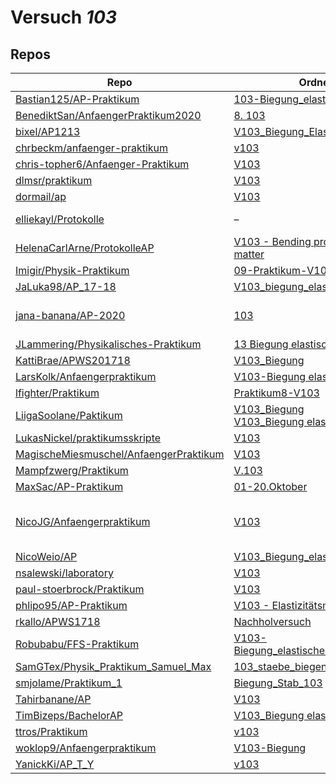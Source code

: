 # Versuch *103*

## Repos

|                                          Repo                                          |                                                                                                                    Ordner                                                                                                                    |                                                                                                                                                                                                                                                                                                            PDFs                                                                                                                                                                                                                                                                                                            |
|----------------------------------------------------------------------------------------|----------------------------------------------------------------------------------------------------------------------------------------------------------------------------------------------------------------------------------------------|----------------------------------------------------------------------------------------------------------------------------------------------------------------------------------------------------------------------------------------------------------------------------------------------------------------------------------------------------------------------------------------------------------------------------------------------------------------------------------------------------------------------------------------------------------------------------------------------------------------------------|
|[Bastian125/AP-Praktikum](../repo/Bastian125/AP-Praktikum)                              |[103-Biegung_elastischer_Staebe](https://github.com/Bastian125/AP-Praktikum/tree/master/103-Biegung_elastischer_Staebe)                                                                                                                       |–                                                                                                                                                                                                                                                                                                                                                                                                                                                                                                                                                                                                                           |
|[BenediktSan/AnfaengerPraktikum2020](../repo/BenediktSan/AnfaengerPraktikum2020)        |[8. 103](https://github.com/BenediktSan/AnfaengerPraktikum2020/tree/main/Versuche%20Semester%20III/8.%20103)                                                                                                                                  |[V103.pdf](https://docs.google.com/viewer?url=https://raw.githubusercontent.com/BenediktSan/AnfaengerPraktikum2020/main/Versuche%20Semester%20III/8.%20103/V103.pdf)                                                                                                                                                                                                                                                                                                                                                                                                                                                        |
|[bixel/AP1213](../repo/bixel/AP1213)                                                    |[V103_Biegung_Elastischer_Staebe](https://github.com/bixel/AP1213/tree/master/V103_Biegung_Elastischer_Staebe)                                                                                                                                |[00_protokoll.pdf](https://docs.google.com/viewer?url=https://raw.githubusercontent.com/bixel/AP1213/master/V103_Biegung_Elastischer_Staebe/00_protokoll.pdf)                                                                                                                                                                                                                                                                                                                                                                                                                                                               |
|[chrbeckm/anfaenger-praktikum](../repo/chrbeckm/anfaenger-praktikum)                    |[v103](https://github.com/chrbeckm/anfaenger-praktikum/tree/master/v103)                                                                                                                                                                      |[main.pdf](https://docs.google.com/viewer?url=https://raw.githubusercontent.com/NicoWeio/awesome-ap-pdfs/main/chrbeckm%E2%88%95anfaenger-praktikum/103/main.pdf) \*                                                                                                                                                                                                                                                                                                                                                                                                                                                         |
|[chris-topher6/Anfaenger-Praktikum](../repo/chris-topher6/Anfaenger-Praktikum)          |[V103](https://github.com/chris-topher6/Anfaenger-Praktikum/tree/master/V103)                                                                                                                                                                 |[main.pdf](https://docs.google.com/viewer?url=https://raw.githubusercontent.com/NicoWeio/awesome-ap-pdfs/main/chris-topher6%E2%88%95Anfaenger-Praktikum/103/main.pdf) \*                                                                                                                                                                                                                                                                                                                                                                                                                                                    |
|[dlmsr/praktikum](../repo/dlmsr/praktikum)                                              |[V103](https://github.com/dlmsr/praktikum/tree/master/V103)                                                                                                                                                                                   |–                                                                                                                                                                                                                                                                                                                                                                                                                                                                                                                                                                                                                           |
|[dormail/ap](../repo/dormail/ap)                                                        |[V103](https://github.com/dormail/ap/tree/main/V103)                                                                                                                                                                                          |[main.pdf](https://docs.google.com/viewer?url=https://raw.githubusercontent.com/NicoWeio/awesome-ap-pdfs/main/dormail%E2%88%95ap/103/main.pdf) \*                                                                                                                                                                                                                                                                                                                                                                                                                                                                           |
|[elliekayl/Protokolle](../repo/elliekayl/Protokolle)                                    |–                                                                                                                                                                                                                                             |[V103_Biegung_elastischer_Stäbe.pdf](https://docs.google.com/viewer?url=https://raw.githubusercontent.com/elliekayl/Protokolle/master/V100-V354/V103_Biegung_elastischer_St%C3%A4be.pdf)<br/>[V103_Korrektur.pdf](https://docs.google.com/viewer?url=https://raw.githubusercontent.com/elliekayl/Protokolle/master/V100-V354/V103_Korrektur.pdf)                                                                                                                                                                                                                                                                            |
|[HelenaCarlArne/ProtokolleAP](../repo/HelenaCarlArne/ProtokolleAP)                      |[V103 - Bending properties of matter](https://github.com/HelenaCarlArne/ProtokolleAP/tree/master/V103%20-%20Bending%20properties%20of%20matter)                                                                                               |–                                                                                                                                                                                                                                                                                                                                                                                                                                                                                                                                                                                                                           |
|[Imigir/Physik-Praktikum](../repo/Imigir/Physik-Praktikum)                              |[09-Praktikum-V103](https://github.com/Imigir/Physik-Praktikum/tree/master/09-Praktikum-V103)                                                                                                                                                 |–                                                                                                                                                                                                                                                                                                                                                                                                                                                                                                                                                                                                                           |
|[JaLuka98/AP_17-18](../repo/JaLuka98/AP_17-18)                                          |[V103_biegung_elastischer_staebe](https://github.com/JaLuka98/AP_17-18/tree/master/V103_biegung_elastischer_staebe)                                                                                                                           |–                                                                                                                                                                                                                                                                                                                                                                                                                                                                                                                                                                                                                           |
|[jana-banana/AP-2020](../repo/jana-banana/AP-2020)                                      |[103](https://github.com/jana-banana/AP-2020/tree/main/we%20did%20that/103)                                                                                                                                                                   |[103_1.pdf](https://docs.google.com/viewer?url=https://raw.githubusercontent.com/jana-banana/AP-2020/main/we%20did%20that/103/103_1.pdf)<br/>[103_2-1.pdf](https://docs.google.com/viewer?url=https://raw.githubusercontent.com/jana-banana/AP-2020/main/we%20did%20that/103/103_2-1.pdf)<br/>[main.pdf](https://docs.google.com/viewer?url=https://raw.githubusercontent.com/NicoWeio/awesome-ap-pdfs/main/jana-banana%E2%88%95AP-2020/103/main.pdf) \*                                                                                                                                                                    |
|[JLammering/Physikalisches-Praktikum](../repo/JLammering/Physikalisches-Praktikum)      |[13 Biegung elastischer Stäbe](https://github.com/JLammering/Physikalisches-Praktikum/tree/master/13%20Biegung%20elastischer%20St%C3%A4be)                                                                                                    |[main.pdf](https://docs.google.com/viewer?url=https://raw.githubusercontent.com/NicoWeio/awesome-ap-pdfs/main/JLammering%E2%88%95Physikalisches-Praktikum/103/main.pdf) \*                                                                                                                                                                                                                                                                                                                                                                                                                                                  |
|[KattiBrae/APWS201718](../repo/KattiBrae/APWS201718)                                    |[V103_Biegung](https://github.com/KattiBrae/APWS201718/tree/master/AP1/V103_Biegung)                                                                                                                                                          |–                                                                                                                                                                                                                                                                                                                                                                                                                                                                                                                                                                                                                           |
|[LarsKolk/Anfaengerpraktikum](../repo/LarsKolk/Anfaengerpraktikum)                      |[V103-Biegung elastischer Stäbe](https://github.com/LarsKolk/Anfaengerpraktikum/tree/master/V103-Biegung%20elastischer%20St%C3%A4be)                                                                                                          |[main.pdf](https://docs.google.com/viewer?url=https://raw.githubusercontent.com/LarsKolk/Anfaengerpraktikum/master/V103-Biegung%20elastischer%20St%C3%A4be/main.pdf)                                                                                                                                                                                                                                                                                                                                                                                                                                                        |
|[lfighter/Praktikum](../repo/lfighter/Praktikum)                                        |[Praktikum8-V103](https://github.com/lfighter/Praktikum/tree/master/Praktikum8-V103)                                                                                                                                                          |–                                                                                                                                                                                                                                                                                                                                                                                                                                                                                                                                                                                                                           |
|[LiigaSoolane/Paktikum](../repo/LiigaSoolane/Paktikum)                                  |[V103_Biegung](https://github.com/LiigaSoolane/Paktikum-mit-dem-Teufel/tree/main/V103_Biegung)<br/>[V103_Biegung elastischer Stäbe](https://github.com/LiigaSoolane/Paktikum-mit-dem-Teufel/tree/main/V103_Biegung%20elastischer%20St%C3%A4be)|[main.pdf](https://docs.google.com/viewer?url=https://raw.githubusercontent.com/NicoWeio/awesome-ap-pdfs/main/LiigaSoolane%E2%88%95Paktikum/103/main.pdf) \*                                                                                                                                                                                                                                                                                                                                                                                                                                                                |
|[LukasNickel/praktikumsskripte](../repo/LukasNickel/praktikumsskripte)                  |[V103](https://github.com/LukasNickel/praktikumsskripte/tree/master/V103)                                                                                                                                                                     |–                                                                                                                                                                                                                                                                                                                                                                                                                                                                                                                                                                                                                           |
|[MagischeMiesmuschel/AnfaengerPraktikum](../repo/MagischeMiesmuschel/AnfaengerPraktikum)|[V103](https://github.com/MagischeMiesmuschel/AnfaengerPraktikum/tree/master/V103)                                                                                                                                                            |–                                                                                                                                                                                                                                                                                                                                                                                                                                                                                                                                                                                                                           |
|[Mampfzwerg/Praktikum](../repo/Mampfzwerg/Praktikum)                                    |[V.103](https://github.com/Mampfzwerg/Praktikum/tree/master/V.103)                                                                                                                                                                            |[main.pdf](https://docs.google.com/viewer?url=https://raw.githubusercontent.com/Mampfzwerg/Praktikum/master/V.103/latex-template/main.pdf)                                                                                                                                                                                                                                                                                                                                                                                                                                                                                  |
|[MaxSac/AP-Praktikum](../repo/MaxSac/AP-Praktikum)                                      |[01-20.Oktober](https://github.com/MaxSac/AP-Praktikum/tree/master/01-20.Oktober)                                                                                                                                                             |–                                                                                                                                                                                                                                                                                                                                                                                                                                                                                                                                                                                                                           |
|[NicoJG/Anfaengerpraktikum](../repo/NicoJG/Anfaengerpraktikum)                          |[V103](https://github.com/NicoJG/Anfaengerpraktikum/tree/master/V103)                                                                                                                                                                         |[Abgabe.pdf](https://docs.google.com/viewer?url=https://raw.githubusercontent.com/NicoJG/Anfaengerpraktikum/master/V103/Abgabe.pdf)<br/>[Abgabe_korrigiert.pdf](https://docs.google.com/viewer?url=https://raw.githubusercontent.com/NicoJG/Anfaengerpraktikum/master/V103/Abgabe_korrigiert.pdf)<br/>[main.pdf](https://docs.google.com/viewer?url=https://raw.githubusercontent.com/NicoWeio/awesome-ap-pdfs/main/NicoJG%E2%88%95Anfaengerpraktikum/103/main.pdf) \*<br/>[V103_Feedback.pdf](https://docs.google.com/viewer?url=https://raw.githubusercontent.com/NicoJG/Anfaengerpraktikum/master/V103/V103_Feedback.pdf)|
|[NicoWeio/AP](../repo/NicoWeio/AP)                                                      |[V103_Biegung_elastischer_Staebe](https://github.com/NicoWeio/AP/tree/gh-pages/V103_Biegung_elastischer_Staebe)                                                                                                                               |[main.pdf](https://docs.google.com/viewer?url=https://raw.githubusercontent.com/NicoWeio/AP/gh-pages/V103_Biegung_elastischer_Staebe/build/main.pdf)                                                                                                                                                                                                                                                                                                                                                                                                                                                                        |
|[nsalewski/laboratory](../repo/nsalewski/laboratory)                                    |[V103](https://github.com/nsalewski/laboratory/tree/master/V103)                                                                                                                                                                              |[main.pdf](https://docs.google.com/viewer?url=https://raw.githubusercontent.com/NicoWeio/awesome-ap-pdfs/main/nsalewski%E2%88%95laboratory/103/main.pdf) \*                                                                                                                                                                                                                                                                                                                                                                                                                                                                 |
|[paul-stoerbrock/Praktikum](../repo/paul-stoerbrock/Praktikum)                          |[V103](https://github.com/paul-stoerbrock/Praktikum/tree/master/V103)                                                                                                                                                                         |[V103.pdf](https://docs.google.com/viewer?url=https://raw.githubusercontent.com/NicoWeio/awesome-ap-pdfs/main/paul-stoerbrock%E2%88%95Praktikum/103/V103.pdf) \*                                                                                                                                                                                                                                                                                                                                                                                                                                                            |
|[phlipo95/AP-Praktikum](../repo/phlipo95/AP-Praktikum)                                  |[V103 - Elastizitätsmodul](https://github.com/phlipo95/AP-Praktikum/tree/master/V103%20-%20Elastizit%C3%A4tsmodul)                                                                                                                            |–                                                                                                                                                                                                                                                                                                                                                                                                                                                                                                                                                                                                                           |
|[rkallo/APWS1718](../repo/rkallo/APWS1718)                                              |[Nachholversuch](https://github.com/rkallo/APWS1718/tree/master/Nachholversuch)                                                                                                                                                               |[main.pdf](https://docs.google.com/viewer?url=https://raw.githubusercontent.com/rkallo/APWS1718/master/Nachholversuch/main.pdf)                                                                                                                                                                                                                                                                                                                                                                                                                                                                                             |
|[Robubabu/FFS-Praktikum](../repo/Robubabu/FFS-Praktikum)                                |[V103-Biegung_elastischer_Staebe](https://github.com/Robubabu/FFS-Praktikum/tree/master/V103-Biegung_elastischer_Staebe)                                                                                                                      |[V103.pdf](https://docs.google.com/viewer?url=https://raw.githubusercontent.com/Robubabu/FFS-Praktikum/master/Versuchs_pdfs/WS/V103.pdf)                                                                                                                                                                                                                                                                                                                                                                                                                                                                                    |
|[SamGTex/Physik_Praktikum_Samuel_Max](../repo/SamGTex/Physik_Praktikum_Samuel_Max)      |[103_staebe_biegen](https://github.com/SamGTex/Physik_Praktikum_Samuel_Max/tree/master/103_staebe_biegen)                                                                                                                                     |[main.pdf](https://docs.google.com/viewer?url=https://raw.githubusercontent.com/NicoWeio/awesome-ap-pdfs/main/SamGTex%E2%88%95Physik_Praktikum_Samuel_Max/103/main.pdf) \*                                                                                                                                                                                                                                                                                                                                                                                                                                                  |
|[smjolame/Praktikum_1](../repo/smjolame/Praktikum_1)                                    |[Biegung_Stab_103](https://github.com/smjolame/Praktikum_1/tree/master/Biegung_Stab_103)                                                                                                                                                      |–                                                                                                                                                                                                                                                                                                                                                                                                                                                                                                                                                                                                                           |
|[Tahirbanane/AP](../repo/Tahirbanane/AP)                                                |[V103](https://github.com/Tahirbanane/AP/tree/main/V103)                                                                                                                                                                                      |[main.pdf](https://docs.google.com/viewer?url=https://raw.githubusercontent.com/NicoWeio/awesome-ap-pdfs/main/Tahirbanane%E2%88%95AP/103/main.pdf) \*                                                                                                                                                                                                                                                                                                                                                                                                                                                                       |
|[TimBizeps/BachelorAP](../repo/TimBizeps/BachelorAP)                                    |[V103_Biegung elastischer Stäbe](https://github.com/TimBizeps/BachelorAP/tree/master/V103_Biegung%20elastischer%20St%C3%A4be)                                                                                                                 |[V103.pdf](https://docs.google.com/viewer?url=https://raw.githubusercontent.com/TimBizeps/BachelorAP/master/V103_Biegung%20elastischer%20St%C3%A4be/V103.pdf)                                                                                                                                                                                                                                                                                                                                                                                                                                                               |
|[ttros/Praktikum](../repo/ttros/Praktikum)                                              |[v103](https://github.com/ttros/Praktikum/tree/main/Protokolle/v103)                                                                                                                                                                          |–                                                                                                                                                                                                                                                                                                                                                                                                                                                                                                                                                                                                                           |
|[woklop9/Anfaengerpraktikum](../repo/woklop9/Anfaengerpraktikum)                        |[V103-Biegung](https://github.com/woklop9/Anfaengerpraktikum/tree/master/V103-Biegung)                                                                                                                                                        |[main.pdf](https://docs.google.com/viewer?url=https://raw.githubusercontent.com/NicoWeio/awesome-ap-pdfs/main/woklop9%E2%88%95Anfaengerpraktikum/103/main.pdf) \*                                                                                                                                                                                                                                                                                                                                                                                                                                                           |
|[YanickKi/AP_T_Y](../repo/YanickKi/AP_T_Y)                                              |[v103](https://github.com/YanickKi/AP_T_Y/tree/main/v103)                                                                                                                                                                                     |[main.pdf](https://docs.google.com/viewer?url=https://raw.githubusercontent.com/NicoWeio/awesome-ap-pdfs/main/YanickKi%E2%88%95AP_T_Y/103/main.pdf) \*                                                                                                                                                                                                                                                                                                                                                                                                                                                                      |

